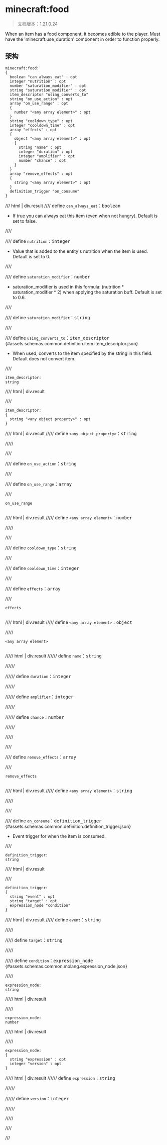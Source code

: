 # minecraft:food

> 文档版本：1.21.0.24

When an item has a food component, it becomes edible to the player. Must have the 'minecraft:use_duration' component in order to function properly.

## 架构

```mcschema
minecraft:food:
{
  boolean "can_always_eat" : opt
  integer "nutrition" : opt
  number "saturation_modifier" : opt
  string "saturation_modifier" : opt
  item_descriptor "using_converts_to"
  string "on_use_action" : opt
  array "on_use_range" : opt
  {
    number "<any array element>" : opt
  }
  string "cooldown_type" : opt
  integer "cooldown_time" : opt
  array "effects" : opt
  {
    object "<any array element>" : opt
    {
      string "name" : opt
      integer "duration" : opt
      integer "amplifier" : opt
      number "chance" : opt
    }
  }
  array "remove_effects" : opt
  {
    string "<any array element>" : opt
  }
  definition_trigger "on_consume"
}

```

/// html | div.result
//// define
`can_always_eat`：<samp>boolean</samp>

- If true you can always eat this item (even when not hungry). Default is set to false.


////


//// define
`nutrition`：<samp>integer</samp>

- Value that is added to the entity's nutrition when the item is used. Default is set to 0.


////


//// define
`saturation_modifier`：<samp>number</samp>

- saturation_modifier is used in this formula: (nutrition * saturation_modifier * 2) when applying the saturation buff. Default is set to 0.6.


////


//// define
`saturation_modifier`：<samp>string</samp>


////



//// define
`using_converts_to`：<samp>item_descriptor</samp> {#assets.schemas.common.definition.item.item_descriptor.json}

- When used, converts to the item specified by the string in this field. Default does not convert item.


////

```mcschema
item_descriptor:
string

```

//// html | div.result

////


```mcschema
item_descriptor:
{
  string "<any object property>" : opt
}

```

//// html | div.result
///// define
`<any object property>`：<samp>string</samp>


/////


////




//// define
`on_use_action`：<samp>string</samp>


////


//// define
`on_use_range`：<samp>array</samp>


////

<div class="language-text highlight"><span class="filename"><code>on_use_range</code></span><pre id="__code_1"><span></span></pre></div>

//// html | div.result
///// define
`<any array element>`：<samp>number</samp>


/////


////


//// define
`cooldown_type`：<samp>string</samp>


////


//// define
`cooldown_time`：<samp>integer</samp>


////


//// define
`effects`：<samp>array</samp>


////

<div class="language-text highlight"><span class="filename"><code>effects</code></span><pre id="__code_1"><span></span></pre></div>

//// html | div.result
///// define
`<any array element>`：<samp>object</samp>


/////

<div class="language-text highlight"><span class="filename"><code>&lt;any array element&gt;</code></span><pre id="__code_1"><span></span></pre></div>

///// html | div.result
////// define
`name`：<samp>string</samp>


//////


////// define
`duration`：<samp>integer</samp>


//////


////// define
`amplifier`：<samp>integer</samp>


//////


////// define
`chance`：<samp>number</samp>


//////


/////


////


//// define
`remove_effects`：<samp>array</samp>


////

<div class="language-text highlight"><span class="filename"><code>remove_effects</code></span><pre id="__code_1"><span></span></pre></div>

//// html | div.result
///// define
`<any array element>`：<samp>string</samp>


/////


////


//// define
`on_consume`：<samp>definition_trigger</samp> {#assets.schemas.common.definition.definition_trigger.json}

- Event trigger for when the item is consumed.


////

```mcschema
definition_trigger:
string

```

//// html | div.result

////


```mcschema
definition_trigger:
{
  string "event" : opt
  string "target" : opt
  expression_node "condition"
}

```

//// html | div.result
///// define
`event`：<samp>string</samp>


/////


///// define
`target`：<samp>string</samp>


/////


///// define
`condition`：<samp>expression_node</samp> {#assets.schemas.common.molang.expression_node.json}


/////

```mcschema
expression_node:
string

```

///// html | div.result

/////


```mcschema
expression_node:
number

```

///// html | div.result

/////


```mcschema
expression_node:
{
  string "expression" : opt
  integer "version" : opt
}

```

///// html | div.result
////// define
`expression`：<samp>string</samp>


//////


////// define
`version`：<samp>integer</samp>


//////


/////




////




///

